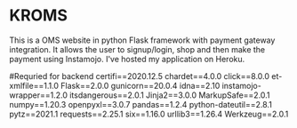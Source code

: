 # KROMS
This is a OMS website in python Flask framework with payment gateway integration. It allows the user to signup/login, shop and then make the payment using Instamojo. I've hosted my application on Heroku. 

#Requried for backend
certifi==2020.12.5
chardet==4.0.0
click==8.0.0
et-xmlfile==1.1.0
Flask==2.0.0
gunicorn==20.0.4
idna==2.10
instamojo-wrapper==1.2.0
itsdangerous==2.0.1
Jinja2==3.0.0
MarkupSafe==2.0.1
numpy==1.20.3
openpyxl==3.0.7
pandas==1.2.4
python-dateutil==2.8.1
pytz==2021.1
requests==2.25.1
six==1.16.0
urllib3==1.26.4
Werkzeug==2.0.1

